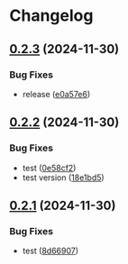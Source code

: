 # Changelog

## [0.2.3](https://github.com/michaelgriscom/remnote-plugin-sandbox/compare/remnote-plugin-template-react-v0.2.2...remnote-plugin-template-react-v0.2.3) (2024-11-30)


### Bug Fixes

* release ([e0a57e6](https://github.com/michaelgriscom/remnote-plugin-sandbox/commit/e0a57e63f6a334e17dab9de6bd52b3f16a9caa0f))

## [0.2.2](https://github.com/michaelgriscom/remnote-plugin-sandbox/compare/remnote-plugin-template-react-v0.2.1...remnote-plugin-template-react-v0.2.2) (2024-11-30)


### Bug Fixes

* test ([0e58cf2](https://github.com/michaelgriscom/remnote-plugin-sandbox/commit/0e58cf2cee7beaaae1f0ebf31441cd3152976c3e))
* test version ([18e1bd5](https://github.com/michaelgriscom/remnote-plugin-sandbox/commit/18e1bd5df9ca72a50bdd10c23917b21f3f24812c))

## [0.2.1](https://github.com/michaelgriscom/remnote-plugin-sandbox/compare/remnote-plugin-template-react-v0.2.0...remnote-plugin-template-react-v0.2.1) (2024-11-30)


### Bug Fixes

* test ([8d66907](https://github.com/michaelgriscom/remnote-plugin-sandbox/commit/8d6690719096126c9c5bcc77e7388ccce0ca81bd))
